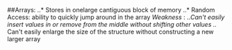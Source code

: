 ##Arrays: 
..* Stores in onelarge cantiguous block of memory 
..* Random Access: ability to quickly jump around in the array 
*Weakness* : ..*Can't easily insert values in or remove from the middle without shifting other values
             ..* Can't easily enlarge the size of the structure without constructing a new larger array
